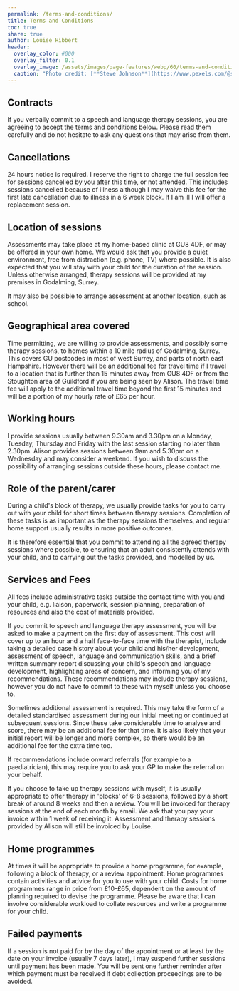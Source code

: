 ```yaml
---
permalink: /terms-and-conditions/
title: Terms and Conditions
toc: true
share: true
author: Louise Hibbert
header:
  overlay_color: #000
  overlay_filter: 0.1
  overlay_image: /assets/images/page-features/webp/60/terms-and-conditions-abstract.webp
  caption: "Photo credit: [**Steve Johnson**](https://www.pexels.com/@steve)"
---
```


## Contracts

If you verbally commit to a speech and language therapy sessions, you are agreeing to accept the terms and conditions below. Please read them carefully and do not hesitate to ask any questions that may arise from them.

## Cancellations

24 hours notice is required.  I reserve the right to charge the full session fee for sessions cancelled by you after this time, or not attended. This includes sessions cancelled because of illness although I may waive this fee for the first late cancellation due to illness in a 6 week block. If I am ill I will offer a replacement session.

## Location of sessions

Assessments may take place at my home-based clinic at GU8 4DF, or may be offered in your own home. We would ask that you provide a quiet environment, free from distraction (e.g. phone, TV) where possible. It is also expected that you will stay with your child for the duration of the session. Unless otherwise arranged, therapy sessions will be provided at my premises in Godalming, Surrey.

It may also be possible to arrange assessment at another location, such as school.

## Geographical area covered

Time permitting, we are willing to provide assessments, and possibly some therapy sessions, to homes within a 10 mile radius of Godalming, Surrey. This covers GU postcodes in most of west Surrey, and parts of north east Hampshire.  However there will be an additional fee for travel time if I travel to a location that is further than 15 minutes away from GU8 4DF or from the Stoughton area of Guildford if you are being seen by Alison.  The travel time fee will apply to the additional travel time beyond the first 15 minutes and will be a portion of my hourly rate of £65 per hour.

## Working hours

I provide sessions usually between 9.30am and 3.30pm on a Monday, Tuesday, Thursday and Friday with the last session starting no later than 2.30pm.  Alison provides sessions between 9am and 5.30pm on a Wednesday and may consider a weekend.  If you wish to discuss the possibility of arranging sessions outside these hours, please contact me.

## Role of the parent/carer

During a child's block of therapy, we usually provide tasks for you to carry out with your child for short times between therapy sessions. Completion of these tasks is as important as the therapy sessions themselves, and regular home support usually results in more positive outcomes.

It is therefore essential that you commit to attending all the agreed therapy sessions where possible, to ensuring that an adult consistently attends with your child, and to carrying out the tasks provided, and modelled by us.

## Services and Fees

All fees include administrative tasks outside the contact time with you and your child, e.g. liaison, paperwork, session planning, preparation of resources and also the cost of materials provided.

If you commit to speech and language therapy assessment, you will be asked to make a payment on the first day of assessment. This cost will cover up to an hour and a half face-to-face time with the therapist, include taking a detailed case history about your child and his/her development, assessment of speech, language and communication skills, and a brief written summary report discussing your child's speech and language development, highlighting areas of concern, and informing you of my recommendations. These recommendations may include therapy sessions, however you do not have to commit to these with myself unless you choose to.

Sometimes additional assessment is required.  This may take the form of a detailed standardised assessment during our initial meeting or continued at subsequent sessions.  Since these take considerable time to analyse and score, there may be an additional fee for that time.  It is also likely that your initial report will be longer and more complex, so there would be an additional fee for the extra time too.  

If recommendations include onward referrals (for example to a paediatrician), this may require you to ask your GP to make the referral on your behalf.

If you choose to take up therapy sessions with myself, it is usually appropriate to offer therapy in 'blocks' of 6-8 sessions, followed by a short break of around 8 weeks and then a review. You will be invoiced for therapy sessions at the end of each month by email.  We ask that you pay your invoice within 1 week of receiving it.  Assessment and therapy sessions provided by Alison will still be invoiced by Louise.

## Home programmes

At times it will be appropriate to provide a home programme, for example, following a block of therapy, or a review appointment. Home programmes contain activities and advice for you to use with your child. Costs for home programmes range in price from £10-£65, dependent on the amount of planning required to devise the programme.  Please be aware that I can involve considerable workload to collate resources and write a programme for your child.  

## Failed payments

If a session is not paid for by the day of the appointment or at least by the date on your invoice (usually 7 days later), I may suspend further sessions until payment has been made. You will be sent one further reminder after which payment must be received if debt collection proceedings are to be avoided.
